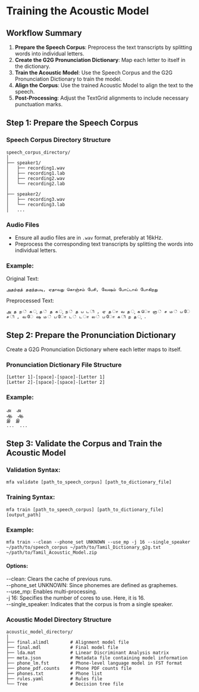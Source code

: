 # Training the Acoustic Model

## Workflow Summary
1. **Prepare the Speech Corpus**: Preprocess the text transcripts by splitting words into individual letters.
2. **Create the G2G Pronunciation Dictionary**: Map each letter to itself in the dictionary.
3. **Train the Acoustic Model**: Use the Speech Corpus and the G2G Pronunciation Dictionary to train the model.
4. **Align the Corpus**: Use the trained Acoustic Model to align the text to the speech.
5. **Post-Processing**: Adjust the TextGrid alignments to include necessary punctuation marks.

## Step 1: Prepare the Speech Corpus

### Speech Corpus Directory Structure
```
speech_corpus_directory/
│
├── speaker1/
│   ├── recording1.wav
│   ├── recording1.lab
│   ├── recording2.wav
│   └── recording2.lab
│
├── speaker2/
│   ├── recording3.wav
│   └── recording3.lab
│   ...

```

### Audio Files
- Ensure all audio files are in `.wav` format, preferably at 16kHz.
- Preprocess the corresponding text transcripts by splitting the words into individual letters.

### Example:
Original Text:
```
அதற்குத் தகுந்தபடி, ஏதாவது கொஞ்சம் பேசி, வேஷம் போட்டால் போகிறது
```

Preprocessed Text:
```
அ த ற ் க ு த ் த க ு ந ் த ப ட ி , ஏ த ா வ த ு க ொ ஞ ் ச ம ் ப ே ச ி , வ ே ஷ ம ் ப ோ ட ் ட ா ல ் ப ோ க ி ற த ு .
```

## Step 2: Prepare the Pronunciation Dictionary
Create a G2G Pronunciation Dictionary where each letter maps to itself.

### Pronunciation Dictionary File Structure
```
[Letter 1]-[space]-[space]-[Letter 1] 
[Letter 2]-[space]-[space]-[Letter 2] 
```

### Example:
```
அ  அ
ஆ  ஆ
இ  இ
...  ...
```
## Step 3: Validate the Corpus and Train the Acoustic Model

### Validation Syntax:
```
mfa validate [path_to_speech_corpus] [path_to_dictionary_file]
```
### Training Syntax:
```
mfa train [path_to_speech_corpus] [path_to_dictionary_file] [output_path]
```

### Example:
```
mfa train --clean --phone_set UNKNOWN --use_mp -j 16 --single_speaker ~/path/to/speech_corpus ~/path/to/Tamil_Dictionary_g2g.txt ~/path/to/Tamil_Acoustic_Model.zip
```
#### Options:
--clean: Clears the cache of previous runs.<br/>
--phone_set UNKNOWN: Since phonemes are defined as graphemes.<br/>
--use_mp: Enables multi-processing.<br/>
-j 16: Specifies the number of cores to use. Here, it is 16.<br/>
--single_speaker: Indicates that the corpus is from a single speaker.

### Acoustic Model Directory Structure
```
acoustic_model_directory/
│
├── final.alimdl        # Alignment model file
├── final.mdl           # Final model file
├── lda.mat             # Linear Discriminant Analysis matrix
├── meta.json           # Metadata file containing model information
├── phone_lm.fst        # Phone-level language model in FST format
├── phone_pdf.counts    # Phone PDF counts file
├── phones.txt          # Phone list
├── rules.yaml          # Rules file
└── Tree                # Decision tree file

```
